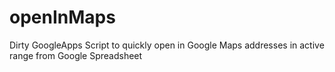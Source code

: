 # openInMaps
Dirty GoogleApps Script to quickly open in Google Maps addresses in active range from Google Spreadsheet 
